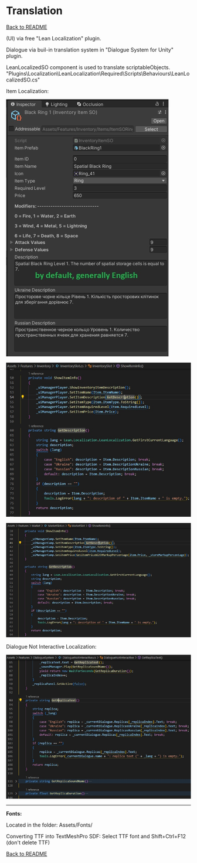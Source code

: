 # Translation

[Back to README](https://github.com/MaxNzk/Magic9Magic-demo-code/blob/main/README.md)

(UI) via free "Lean Localization" plugin.
	
Dialogue via buil-in translation system in "Dialogue System for Unity" plugin.
	
LeanLocalizedSO component is used to translate scriptableObjects. "Plugins\Localization\LeanLocalization\Required\Scripts\Behaviours\LeanLocalizedSO.cs"

Item Localization:
	
![Item Localization 01](https://github.com/MaxNzk/Magic9Magic-demo-code/blob/main/Documentation/Translation/itemTranslation01.jpg?raw=true)

![Item Localization 02](https://github.com/MaxNzk/Magic9Magic-demo-code/blob/main/Documentation/Translation/itemTranslation02.jpg?raw=true)

![Item Localization 03](https://github.com/MaxNzk/Magic9Magic-demo-code/blob/main/Documentation/Translation/itemTranslation03.jpg?raw=true)

Dialogue Not Interactive Localization:

![DialogueNotInteractive Localization](https://github.com/MaxNzk/Magic9Magic-demo-code/blob/main/Documentation/Translation/dialogueNotInteractive01.jpg?raw=true)

-------------------------------------------------------------------------------------------

**Fonts:**

Located in the folder: Assets/Fonts/

Converting TTF into TextMeshPro SDF: Select TTF font and Shift+Ctrl+F12 (don't delete TTF)

[Back to README](https://github.com/MaxNzk/Magic9Magic-demo-code/blob/main/README.md)
